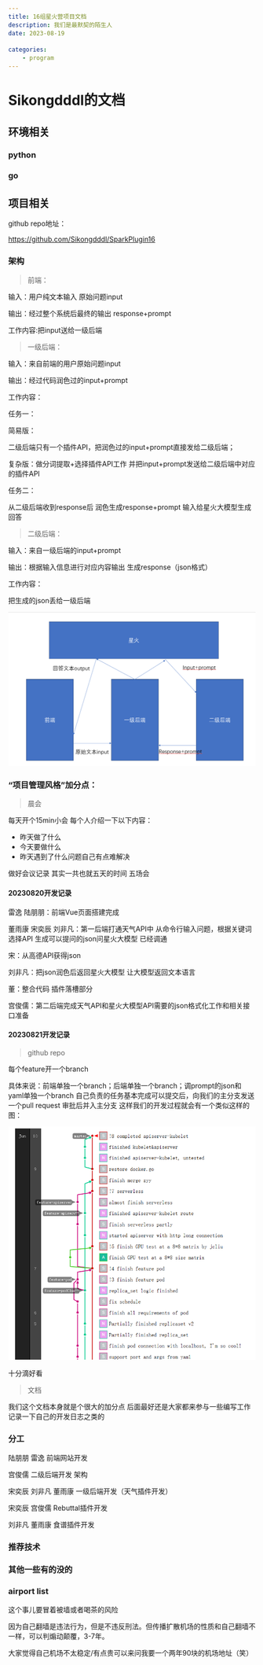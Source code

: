 ```yaml
---
title: 16组星火营项目文档
description: 我们是最默契的陌生人
date: 2023-08-19

categories:
    - program
---
```

# Sikongdddl的文档

## 环境相关

### python

### go

## 项目相关
github repo地址：

https://github.com/Sikongdddl/SparkPlugin16

### 架构

> 前端：

输入：用户纯文本输入 原始问题input

输出：经过整个系统后最终的输出 response+prompt

工作内容:把input送给一级后端

> 一级后端：

输入：来自前端的用户原始问题input

输出：经过代码润色过的input+prompt

工作内容：

任务一：

简易版：

二级后端只有一个插件API，把润色过的input+prompt直接发给二级后端；

复杂版：做分词提取+选择插件API工作 并把input+prompt发送给二级后端中对应的插件API

任务二：

从二级后端收到response后 润色生成response+prompt 输入给星火大模型生成回答

> 二级后端：

输入：来自一级后端的input+prompt

输出：根据输入信息进行对应内容输出 生成response（json格式）

工作内容：

把生成的json丢给一级后端

![架构](image-1.png)

### “项目管理风格”加分点：

> 晨会

每天开个15min小会 每个人介绍一下以下内容：

* 昨天做了什么
* 今天要做什么
* 昨天遇到了什么问题自己有点难解决

做好会议记录 其实一共也就五天的时间 五场会

#### 20230820开发记录
雷逸 陆朋朋：前端Vue页面搭建完成

董雨康 宋奕辰 刘非凡：第一后端打通天气API中 从命令行输入问题，根据关键词选择API 生成可以提问的json问星火大模型 已经调通

宋：从高德API获得json

刘非凡：把json润色后返回星火大模型 让大模型返回文本语言

董：整合代码 插件落槽部分

宫俊儒：第二后端完成天气API和星火大模型API需要的json格式化工作和相关接口准备

#### 20230821开发记录

> github repo

每个feature开一个branch 

具体来说：前端单独一个branch；后端单独一个branch；调prompt的json和yaml单独一个branch
自己负责的任务基本完成可以提交后，向我们的主分支发送一个pull request 审批后并入主分支
这样我们的开发过程就会有一个类似这样的图：

![仓库网络图](image.png)

十分滴好看

> 文档

我们这个文档本身就是个很大的加分点
后面最好还是大家都来参与一些编写工作 记录一下自己的开发日志之类的
### 分工

陆朋朋 雷逸 前端网站开发

宫俊儒 二级后端开发 架构 

宋奕辰 刘非凡 董雨康 一级后端开发（天气插件开发）

宋奕辰 宫俊儒 Rebuttal插件开发

刘非凡 董雨康 食谱插件开发

### 推荐技术

### 其他一些有的没的

### airport list

这个事儿要冒着被墙或者喝茶的风险 

因为自己翻墙是违法行为，但是不违反刑法。但传播扩散机场的性质和自己翻墙不一样，可以判煽动颠覆，3-7年。

大家觉得自己机场不太稳定/有点贵可以来问我要一个两年90块的机场地址（笑）